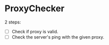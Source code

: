 # ProxyChecker

2 steps:
- [ ] Check if proxy is valid.
- [ ] Check the server's ping with the given proxy.
